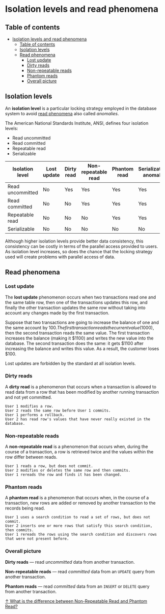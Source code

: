 # Isolation levels and read phenomena

## Table of contents

- [Isolation levels and read phenomena](#isolation-levels-and-read-phenomena)
  - [Table of contents](#table-of-contents)
  - [Isolation levels](#isolation-levels)
  - [Read phenomena](#read-phenomena)
    - [Lost update](#lost-update)
    - [Dirty reads](#dirty-reads)
    - [Non-repeatable reads](#non-repeatable-reads)
    - [Phantom reads](#phantom-reads)
    - [Overall picture](#overall-picture)

## Isolation levels

An **isolation level** is a particular locking strategy employed in the database system to avoid [read phenomena](#read-phenomena) also called _anomalies_.

The American National Standards Institute, ANSI, defines four isolation levels:

- Read uncommitted
- Read committed
- Repeatable read
- Serializable

| Isolation level  | Lost update | Dirty read | Non-repeatable read | Phantom read | Serialization anomaly |
| ---------------- | ----------- | ---------- | ------------------- | ------------ | --------------------- |
| Read uncommitted | No          | Yes        | Yes                 | Yes          | Yes                   |
| Read committed   | No          | No         | Yes                 | Yes          | Yes                   |
| Repeatable read  | No          | No         | No                  | Yes          | Yes                   |
| Serializable     | No          | No         | No                  | No           | No                    |

Although higher isolation levels provide better data consistency, this consistency can be costly in terms of the parallel access provided to users. As isolation level increases, so does the chance that the locking strategy used will create problems with parallel access of data.

## Read phenomena

### Lost update

The **lost update** phenomenon occurs when two transactions read one and the same table row, then one of the transactions updates this row, and finally the other transaction updates the same row without taking into account any changes made by the first transaction.

Suppose that two transactions are going to increase the balance of one and the same account by $100. The first transaction reads the current value ($1000), then the second transaction reads the same value. The first transaction increases the balance (making it $1100) and writes the new value into the database. The second transaction does the same: it gets $1100 after increasing the balance and writes this value. As a result, the customer loses $100.

Lost updates are forbidden by the standard at all isolation levels.

### Dirty reads

A **dirty read** is a phenomenon that occurs when a transaction is allowed to read data from a row that has been modified by another running transaction and not yet committed.

```text
User 1 modifies a row.
User 2 reads the same row before User 1 commits.
User 1 performs a rollback.
User 2 has read row's values that have never really existed in the database.
```

### Non-repeatable reads

A **non-repeatable read** is a phenomenon that occurs when, during the course of a transaction, a row is retrieved twice and the values within the row differ between reads.

```text
User 1 reads a row, but does not commit.
User 2 modifies or deletes the same row and then commits.
User 1 rereads the row and finds it has been changed.
```

### Phantom reads

A **phantom read** is a phenomenon that occurs when, in the course of a transaction, new rows are added or removed by another transaction to the records being read.

```text
User 1 uses a search condition to read a set of rows, but does not commit.
User 2 inserts one or more rows that satisfy this search condition, then commits.
User 1 rereads the rows using the search condition and discovers rows that were not present before.
```

### Overall picture

**Dirty reads** — read _uncommitted_ data from another transaction.

**Non-repeatable reads** — read _committed_ data from an `UPDATE` query from another transaction.

**Phantom reads** — read _committed_ data from an `INSERT` or `DELETE` query from another transaction.

[↑ What is the difference between Non-Repeatable Read and Phantom Read?](https://stackoverflow.com/questions/11043712/what-is-the-difference-between-non-repeatable-read-and-phantom-read)

